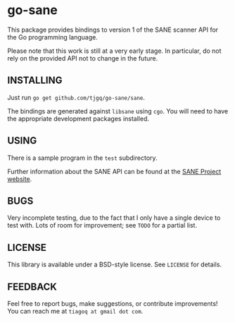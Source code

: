 # go-sane

This package provides bindings to version 1 of the SANE scanner API
for the Go programming language.

Please note that this work is still at a very early stage.
In particular, do not rely on the provided API not to change in the future.

## INSTALLING

Just run `go get github.com/tjgq/go-sane/sane`.

The bindings are generated against `libsane` using `cgo`.
You will need to have the appropriate development packages installed.

## USING

There is a sample program in the `test` subdirectory.

Further information about the SANE API can be found at the
[SANE Project website](http://www.sane-project.org).

## BUGS

Very incomplete testing, due to the fact that I only have a single device
to test with. Lots of room for improvement; see `TODO` for a partial list.

## LICENSE

This library is available under a BSD-style license.
See `LICENSE` for details.

## FEEDBACK

Feel free to report bugs, make suggestions, or contribute improvements!
You can reach me at `tiagoq at gmail dot com`.
